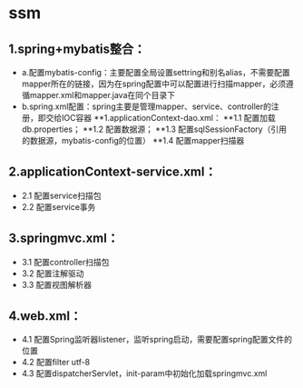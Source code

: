 # ssm
## 1.spring+mybatis整合：
* a.配置mybatis-config：主要配置全局设置settring和别名alias，不需要配置mapper所在的链接，因为在spring配置中可以配置进行扫描mapper，必须遵循mapper.xml和mapper.java在同个目录下
* b.spring.xml配置：spring主要是管理mapper、service、controller的注册，即交给IOC容器
**1.applicationContext-dao.xml：
**1.1 配置加载db.properties；
**1.2 配置数据源；
**1.3 配置sqlSessionFactory（引用的数据源，mybatis-config的位置）
**1.4 配置mapper扫描器
## 2.applicationContext-service.xml：
* 2.1 配置service扫描包
* 2.2 配置service事务
## 3.springmvc.xml：
* 3.1 配置controller扫描包
* 3.2 配置注解驱动
* 3.3 配置视图解析器
## 4.web.xml：
* 4.1 配置Spring监听器listener，监听spring启动，需要配置spring配置文件的位置
* 4.2 配置filter utf-8
* 4.3 配置dispatcherServlet，init-param中初始化加载springmvc.xml
